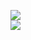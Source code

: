 [![](https://img.shields.io/badge/Made%20With-Github%20Spray-lightgrey.svg?style=for-the-badge&logo=github)](https://github.com/Annihil/github-spray#15726)  
[![](https://i.imgur.com/2DrTn0Z.gif)](https://github.com/Annihil/github-spray)